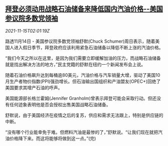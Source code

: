 <!--1636943462000-->
[拜登必须动用战略石油储备来降低国内汽油价格--美国参议院多数党领袖](https://cn.reuters.com/article/us-senator-biden-oil-reserve-1115-idCNKBS2I004H)
------

<div><i>2021-11-15T02:01:19Z</i></div><p>路透11月14日 - 美国参议院多数党领袖舒默(Chuck Schumer)周日表示，随着美国人进入假日季节，拜登政府应该利用紧急石油储备以降低不断上涨的汽油价格。</p><p>“我们今天之所以在这里，是因为我们需要立即缓解加油的压力，而战略石油储备就是找出解决方法的地方，”民主党籍的舒默在纽约一个新闻发布会上说。</p><p>随着石油价格飙升达到每桶逾80美元，汽油价格与汽车销量大增，驱动了美国10月生产者物价指数(PPI)强劲增长。但石油输出国组织和产油盟友(OPEC+)回绝了美国要求其增产石油的呼声。</p><p>美国能源部长格兰霍姆(Jennifer Granholm)曾表示拜登可能会采取行动。但还没有任何迹象表明他是否会授权出售美国战略石油储备。</p><p>舒默说，由于美国经济在疫情之后的复苏，供应和需求无法跟上，特别是供应链的中断。</p><p>“没有哪个行业能幸免于难。但燃料汽油是最惨的了，”舒默说。“让我们现在就把汽油价格降下来。而这将能够将做到这一点。”(完)</p>
